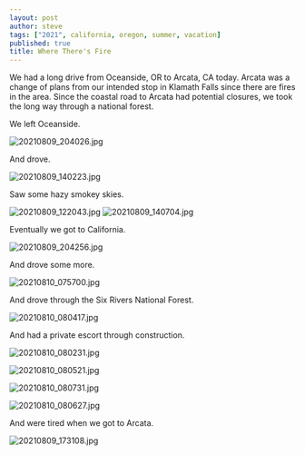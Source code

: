 ```yaml
---
layout: post
author: steve
tags: ["2021", california, oregon, summer, vacation]
published: true
title: Where There's Fire
---
```

We had a long drive from Oceanside, OR to Arcata, CA today. Arcata was a change of plans from our intended stop in Klamath Falls since there are fires in the area. Since the coastal road to Arcata had potential closures, we took the long way through a national forest.  

We left Oceanside.  

![20210809_204026.jpg]({{site.baseurl}}/assets/media/20210809_204026.jpg)

And drove.  

![20210809_140223.jpg]({{site.baseurl}}/assets/media/20210809_140223.jpg)

Saw some hazy smokey skies.  

![20210809_122043.jpg]({{site.baseurl}}/assets/media/20210809_122043.jpg)
![20210809_140704.jpg]({{site.baseurl}}/assets/media/20210809_140704.jpg)

Eventually we got to California.  

![20210809_204256.jpg]({{site.baseurl}}/assets/media/20210809_204256.jpg)

And drove some more.  

![20210810_075700.jpg]({{site.baseurl}}/assets/media/20210810_075700.jpg)

And drove through the Six Rivers National Forest.  

![20210810_080417.jpg]({{site.baseurl}}/assets/media/20210810_080417.jpg)

And had a private escort through construction.  

![20210810_080231.jpg]({{site.baseurl}}/assets/media/20210810_080231.jpg)

![20210810_080521.jpg]({{site.baseurl}}/assets/media/20210810_080521.jpg)

![20210810_080731.jpg]({{site.baseurl}}/assets/media/20210810_080731.jpg)

![20210810_080627.jpg]({{site.baseurl}}/assets/media/20210810_080627.jpg)

And were tired when we got to Arcata.  

![20210809_173108.jpg]({{site.baseurl}}/assets/media/20210809_173108.jpg)



